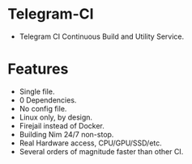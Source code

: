 # Telegram-CI

- Telegram CI Continuous Build and Utility Service.


# Features

- Single file.
- 0 Dependencies.
- No config file.
- Linux only, by design.
- Firejail instead of Docker.
- Building Nim 24/7 non-stop.
- Real Hardware access, CPU/GPU/SSD/etc.
- Several orders of magnitude faster than other CI.
